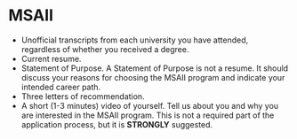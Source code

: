 # MSAII

- Unofficial transcripts from each university you have attended, regardless of whether you received a degree.
- Current resume.
- Statement of Purpose. A Statement of Purpose is not a resume.  It should discuss your reasons for choosing the MSAII program and indicate your intended career path. 
- Three letters of recommendation.
- A short (1-3 minutes) video of yourself. Tell us about you and why you are interested in the MSAII program.  This is not a required part of the application process, but it is **STRONGLY** suggested. 